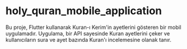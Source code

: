 # holy_quran_mobile_application
 Bu proje, Flutter kullanarak Kuran-ı Kerim'in ayetlerini gösteren bir mobil uygulamadır. Uygulama, bir API sayesinde Kuran ayetlerini çeker ve kullanıcıların sura ve ayet bazında Kuran'ı incelemesine olanak tanır.
